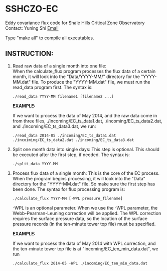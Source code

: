 SSHCZO-EC
=========

Eddy covariance flux code for Shale Hills Critical Zone Observatory
Contact: Yuning Shi [Email](mailto:yshi@psu.edu)

Type "make all" to compile all executables.

INSTRUCTION:
------------

1. Read raw data of a single month into one file:  
   When the calculate_flux program processes the flux data of a certain month, it will look into the "Data/YYYY-MM/" directory for the "YYYY-MM.dat" file.
   To produce the "YYYY-MM.dat" file, we must run the read_data program first.
   The syntax is:

   ~~~
   ./read_data YYYY-MM filename1 [filename2 ...]
   ~~~

   **EXAMPLE:**

   If we want to process the data of May 2014, and the raw data come in from three files, ./incoming/EC_ts_data1.dat, ./incoming/EC_ts_data2.dat, and ./incoming/EC_ts_data3.dat, we run:

   ~~~
   ./read_data 2014-05 ./incoming/EC_ts_data1.dat ./incoiming/EC_ts_data2.dat ./incoming/EC_ts_data3.dat
   ~~~

2. Split one month data into single days:
   This step is optional. This should be executed after the first step, if needed.
   The syntax is:

   ~~~
   ./split_data YYYY-MM
   ~~~

3. Process flux data of a single month:
   This is the core of the EC process.
   When the program begins processing, it will look into the "Data" directory for the "YYYY-MM.dat" file.
   So make sure the first step has been done. The syntax for flux processing program is:

   ~~~
   ./calculate_flux YYYY-MM [-WPL pressure_filename]
   ~~~

   -WPL is an optional parameter.
   When we use the -WPL parameter, the Webb-Pearman-Leuning correction will be applied.
   The WPL correction requires the surface pressure data, so the location of the surface pressure records (in the ten-minute tower top file) must be specified.  

   **EXAMPLE:**

   If we want to process the data of May 2014 with WPL correction, and the ten-minute tower top file is at "incoming/EC_ten_min_data.dat", we run
   ~~~
   ./calculate_flux 2014-05 -WPL ./incoming/EC_ten_min_data.dat
   ~~~
